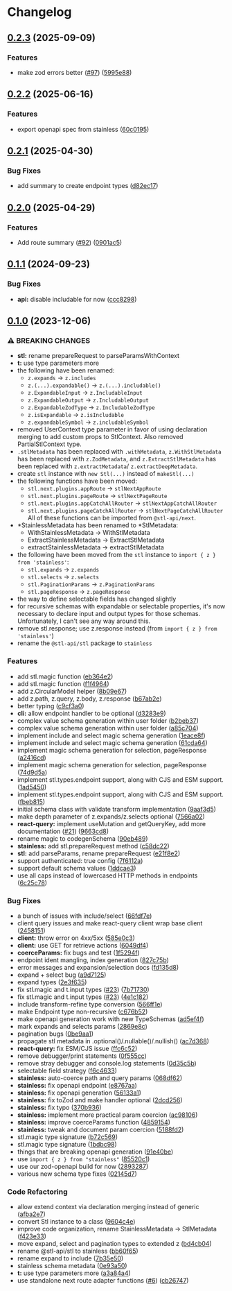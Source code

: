 # Changelog

## [0.2.3](https://github.com/stainless-api/stl-api/compare/stainless-v0.2.2...stainless-v0.2.3) (2025-09-09)


### Features

* make zod errors better ([#97](https://github.com/stainless-api/stl-api/issues/97)) ([5995e88](https://github.com/stainless-api/stl-api/commit/5995e883a7c8a88c45b74b4ba433f6bea1c139f5))

## [0.2.2](https://github.com/stainless-api/stl-api/compare/stainless-v0.2.1...stainless-v0.2.2) (2025-06-16)


### Features

* export openapi spec from stainless ([60c0195](https://github.com/stainless-api/stl-api/commit/60c0195c1ec6e438f47fddb93470d893c8999695))

## [0.2.1](https://github.com/stainless-api/stl-api/compare/stainless-v0.2.0...stainless-v0.2.1) (2025-04-30)


### Bug Fixes

* add summary to create endpoint types ([d82ec17](https://github.com/stainless-api/stl-api/commit/d82ec17e5d69e1a7a1a6a5232f79f8f2f7fa45a5))

## [0.2.0](https://github.com/stainless-api/stl-api/compare/stainless-v0.1.1...stainless-v0.2.0) (2025-04-29)


### Features

* Add route summary ([#92](https://github.com/stainless-api/stl-api/issues/92)) ([0901ac5](https://github.com/stainless-api/stl-api/commit/0901ac57888b8ac33a310f1117a53bf0eb45e698))

## [0.1.1](https://github.com/stainless-api/stl-api/compare/stainless-v0.1.0...stainless-v0.1.1) (2024-09-23)

### Bug Fixes

- **api:** disable includable for now ([ccc8298](https://github.com/stainless-api/stl-api/commit/ccc82981f938f9eee0804ed244ced337f5d86924))

## [0.1.0](https://github.com/stainless-api/stl-api/compare/stainless-v0.0.3...stainless-v0.1.0) (2023-12-06)

### ⚠ BREAKING CHANGES

- **stl:** rename prepareRequest to parseParamsWithContext
- **t:** use type parameters more
- the following have been renamed:
  - `z.expands` -> `z.includes`
  - `z.(...).expandable()` -> `z.(...).includable()`
  - `z.ExpandableInput` -> `z.IncludableInput`
  - `z.ExpandableOutput` -> `z.IncludableOutput`
  - `z.ExpandableZodType` -> `z.IncludableZodType`
  - `z.isExpandable` -> `z.isIncludable`
  - `z.expandableSymbol` -> `z.includableSymbol`
- removed UserContext type parameter in favor of using declaration merging to add custom props to StlContext. Also removed PartialStlContext type.
- `.stlMetadata` has been replaced with `.withMetadata`, `z.WithStlMetadata` has been replaced with `z.ZodMetadata`, and `z.ExtractStlMetadata` has been replaced with `z.extractMetadata`/ `z.extractDeepMetadata`.
- create `stl` instance with `new Stl(...)` instead of `makeStl(...)`
- the following functions have been moved:
  - `stl.next.plugins.appRoute` -> `stlNextAppRoute`
  - `stl.next.plugins.pageRoute` -> `stlNextPageRoute`
  - `stl.next.plugins.appCatchAllRouter` -> `stlNextAppCatchAllRouter`
  - `stl.next.plugins.pageCatchAllRouter` -> `stlNextPageCatchAllRouter`
    All of these functions can be imported from `@stl-api/next`.
- *StainlessMetadata has been renamed to *StlMetadata:
  - WithStainlessMetadata -> WithStlMetadata
  - ExtractStainlessMetadata -> ExtractStlMetadata
  - extractStainlessMetadata -> extractStlMetadata
- the following have been moved from the `stl` instance to `import { z } from 'stainless'`:
  - `stl.expands` -> `z.expands`
  - `stl.selects` -> `z.selects`
  - `stl.PaginationParams` -> `z.PaginationParams`
  - `stl.pageResponse` -> `z.pageResponse`
- the way to define selectable fields has changed slightly
- for recursive schemas with expandable or selectable properties, it's now necessary to declare input and output types for those schemas. Unfortunately, I can't see any way around this.
- remove stl.response; use z.response instead (from `import { z } from 'stainless'`)
- rename the `@stl-api/stl` package to `stainless`

### Features

- add stl.magic function ([eb364e2](https://github.com/stainless-api/stl-api/commit/eb364e26a92b4570313cf56a43e6176abed28829))
- add stl.magic function ([f1f4964](https://github.com/stainless-api/stl-api/commit/f1f4964bd82fe8c88377e94a703bfd85ec3799a9))
- add z.CircularModel helper ([8b09e67](https://github.com/stainless-api/stl-api/commit/8b09e67826ed49061c12797db63810072894022d))
- add z.path, z.query, z.body, z.response ([b67ab2e](https://github.com/stainless-api/stl-api/commit/b67ab2e23f14cc308ebde9c1fb95d2098f4a5f8d))
- better typing ([c9cf3a0](https://github.com/stainless-api/stl-api/commit/c9cf3a0a06f13671e169ac9cf59bf8e48ac37ff6))
- **cli:** allow endpoint handler to be optional ([d3283e9](https://github.com/stainless-api/stl-api/commit/d3283e9918af6f0600c90d022517d7d3a8f198e3))
- complex value schema generation within user folder ([b2beb37](https://github.com/stainless-api/stl-api/commit/b2beb376b335dc395db6c09434be4d0524c73382))
- complex value schema generation within user folder ([a85c704](https://github.com/stainless-api/stl-api/commit/a85c7049fe6596da11250caf2424b84a39156b11))
- implement include and select magic schema generation ([1eace8f](https://github.com/stainless-api/stl-api/commit/1eace8f14d9d56638e0061e7d081dbbc08710115))
- implement include and select magic schema generation ([61cda64](https://github.com/stainless-api/stl-api/commit/61cda64bac99dd9a42a5957f8a61afa951b2eb02))
- implement magic schema generation for selection, pageResponse ([a2416cd](https://github.com/stainless-api/stl-api/commit/a2416cded4cc56a8c2a7af0003dc65fce38335c2))
- implement magic schema generation for selection, pageResponse ([74d9d5a](https://github.com/stainless-api/stl-api/commit/74d9d5ac8261a81c3334b29b84be1acbd8d0ba1e))
- implement stl.types.endpoint support, along with CJS and ESM support. ([1ad5450](https://github.com/stainless-api/stl-api/commit/1ad54508f5dd83815886c26de9920917c96a1923))
- implement stl.types.endpoint support, along with CJS and ESM support. ([fbeb815](https://github.com/stainless-api/stl-api/commit/fbeb815ba4239bee4dd8d00ab04b4f34836cd481))
- initial schema class with validate transform implementation ([9aaf3d5](https://github.com/stainless-api/stl-api/commit/9aaf3d53dbb751e0283a23086d6341dbc3be9732))
- make depth parameter of z.expands/z.selects optional ([7566a02](https://github.com/stainless-api/stl-api/commit/7566a0255be2f18f173928f4a5827315f8b38cab))
- **react-query:** implement useMutation and getQueryKey, add more documentation ([#21](https://github.com/stainless-api/stl-api/issues/21)) ([9663cd8](https://github.com/stainless-api/stl-api/commit/9663cd83e65793ad2dad9c97bd278d2123ec415e))
- rename magic to codegenSchema ([90eb489](https://github.com/stainless-api/stl-api/commit/90eb4893dd3afd1faf4188702ab1e33a00a3248b))
- **stainless:** add stl.prepareRequest method ([c58dc22](https://github.com/stainless-api/stl-api/commit/c58dc22400961902dc6751c01fd5ca13fe932a55))
- **stl:** add parseParams, rename prepareRequest ([e21f8e2](https://github.com/stainless-api/stl-api/commit/e21f8e2abfa8d6c8449005eb92425162feac9a65))
- support authenticated: true config ([7f6112a](https://github.com/stainless-api/stl-api/commit/7f6112a17f79fcf651db23fb39dcb35b46f33ad3))
- support default schema values ([1ddcae3](https://github.com/stainless-api/stl-api/commit/1ddcae3a37e98fd77b82fd9169e16c41d8c40032))
- use all caps instead of lowercased HTTP methods in endpoints ([6c25c78](https://github.com/stainless-api/stl-api/commit/6c25c78e54dd4e0b3008bed22ef235e441d56dca))

### Bug Fixes

- a bunch of issues with include/select ([66fdf7e](https://github.com/stainless-api/stl-api/commit/66fdf7e7c220f61518f1fdac28f00183e3b82aec))
- client query issues and make react-query client wrap base client ([2458151](https://github.com/stainless-api/stl-api/commit/24581512a42101128bb0435768f6232bf617a192))
- **client:** throw error on 4xx/5xx ([585e0c3](https://github.com/stainless-api/stl-api/commit/585e0c3e2024d330e1e8f38d20cfcdb4ee5a6d9a))
- **client:** use GET for retrieve actions ([6049df4](https://github.com/stainless-api/stl-api/commit/6049df4a9d86e0c9a5b1800c24b4ac1ddf83152f))
- **coerceParams:** fix bugs and test ([1f5294f](https://github.com/stainless-api/stl-api/commit/1f5294f5c7882cc2791a95b8ba2b5ea28e7faab1))
- endpoint ident mangling, index generation ([827c75b](https://github.com/stainless-api/stl-api/commit/827c75b9d1391e8a6e1506a17cb8ec38b08a1613))
- error messages and expansion/selection docs ([fd135d8](https://github.com/stainless-api/stl-api/commit/fd135d851f923bc299adeb46abd4d49eb2f5cdf2))
- expand + select bug ([a9d7125](https://github.com/stainless-api/stl-api/commit/a9d71256b599f4ad2167004d6505dcda5b13fa78))
- expand types ([2e3f635](https://github.com/stainless-api/stl-api/commit/2e3f63565b37246c1cc6e656af1659c6436a1be1))
- fix stl.magic and t.input types ([#23](https://github.com/stainless-api/stl-api/issues/23)) ([7b71730](https://github.com/stainless-api/stl-api/commit/7b717301e736aca6b29350d9b6bfb015887bae80))
- fix stl.magic and t.input types ([#23](https://github.com/stainless-api/stl-api/issues/23)) ([4e1c182](https://github.com/stainless-api/stl-api/commit/4e1c1826415671e576d664dbf9186b6d391267d9))
- include transform-refine type conversion ([566ff1e](https://github.com/stainless-api/stl-api/commit/566ff1e7b7df53fcf61d5d33e6347532ee802ac5))
- make Endpoint type non-recursive ([c676b52](https://github.com/stainless-api/stl-api/commit/c676b52b62357843d1d98a7f0a737f9528793daa))
- make openapi generation work with new TypeSchemas ([ad5ef4f](https://github.com/stainless-api/stl-api/commit/ad5ef4f7a91cf44833ae3f32310a3afe47674a38))
- mark expands and selects params ([2869e8c](https://github.com/stainless-api/stl-api/commit/2869e8c496107ca80b462476b67759a127f4a1f2))
- pagination bugs ([0be9aa1](https://github.com/stainless-api/stl-api/commit/0be9aa16e735c2ec9d4e61a54b5a993e380717cb))
- propagate stl metadata in .optional()/.nullable()/.nullish() ([ac7d368](https://github.com/stainless-api/stl-api/commit/ac7d368230209e7659fee721a9f7b79ab2ffb77c))
- **react-query:** fix ESM/CJS issue ([ffc6c52](https://github.com/stainless-api/stl-api/commit/ffc6c526f017e892100a7de4370af2134d83d514))
- remove debugger/print statements ([0f555cc](https://github.com/stainless-api/stl-api/commit/0f555cc9420e74dacd1e0b38820f79cf44c94481))
- remove stray debugger and console.log statements ([0d35c5b](https://github.com/stainless-api/stl-api/commit/0d35c5b141d909f0826924a13be154ed9300e081))
- selectable field strategy ([f6c4633](https://github.com/stainless-api/stl-api/commit/f6c4633394adda79398ce32acf13132b054e656a))
- **stainless:** auto-coerce path and query params ([068df62](https://github.com/stainless-api/stl-api/commit/068df621a1ec2d7483da9ec3f7307d1c4b58b536))
- **stainless:** fix openapi endpoint ([e8767aa](https://github.com/stainless-api/stl-api/commit/e8767aa651eb773717238ef4d7e50650953fb053))
- **stainless:** fix openapi generation ([56133a1](https://github.com/stainless-api/stl-api/commit/56133a1ce40275e669725817c6fc78ec3799a5f0))
- **stainless:** fix toZod and make handler optional ([2dcd256](https://github.com/stainless-api/stl-api/commit/2dcd256e69dbf338897cf7f44d4e19039fda0946))
- **stainless:** fix typo ([370b936](https://github.com/stainless-api/stl-api/commit/370b9367c54dd719004edfb22538ece29c8b0eb7))
- **stainless:** implement more practical param coercion ([ac98106](https://github.com/stainless-api/stl-api/commit/ac98106b3bd3ce29072b37a696a4783a0148c1d4))
- **stainless:** improve coerceParams function ([4859154](https://github.com/stainless-api/stl-api/commit/485915496477dec55793491e698ce1ce5180425a))
- **stainless:** tweak and document param coercion ([5188fd2](https://github.com/stainless-api/stl-api/commit/5188fd26c057491a69f4eb0b93764d4e7f3994a8))
- stl.magic type signature ([b72c569](https://github.com/stainless-api/stl-api/commit/b72c5690dbd88a4b0d0ec41f10b29a7b24aa8882))
- stl.magic type signature ([1bdbc98](https://github.com/stainless-api/stl-api/commit/1bdbc9879a42075023a31e09f4d13afde9dc9459))
- things that are breaking openapi generation ([91e40be](https://github.com/stainless-api/stl-api/commit/91e40be6ced0f680d27ca9ef06b72acc0745d3e3))
- use `import { z } from "stainless"` ([85520c1](https://github.com/stainless-api/stl-api/commit/85520c1859edba2618bc0b89e3627bdd1b58c959))
- use our zod-openapi build for now ([2893287](https://github.com/stainless-api/stl-api/commit/2893287cea46127b2402714316d3a6a1a5c35500))
- various new schema type fixes ([02145d7](https://github.com/stainless-api/stl-api/commit/02145d73243988d829a4bb9e683c5e4737aaf290))

### Code Refactoring

- allow extend context via declaration merging instead of generic ([afba2e7](https://github.com/stainless-api/stl-api/commit/afba2e7156013bdccfb887c6a9f5281b3db9e54d))
- convert Stl instance to a class ([9604c4e](https://github.com/stainless-api/stl-api/commit/9604c4ed9fad41e885ab08c3c5108a5ea227458e))
- improve code organization, rename StainlessMetadata -&gt; StlMetadata ([f423e33](https://github.com/stainless-api/stl-api/commit/f423e337b9ed99529647fc86ffd6da510dec2eab))
- move expand, select and pagination types to extended z ([bd4cb04](https://github.com/stainless-api/stl-api/commit/bd4cb04bfee81b640ccf32c9f9a2af9f75097f4d))
- rename @stl-api/stl to stainless ([bb60f65](https://github.com/stainless-api/stl-api/commit/bb60f6508fa6e1bc4e8acd141a818ee797948a82))
- rename expand to include ([7b35e50](https://github.com/stainless-api/stl-api/commit/7b35e50d36407fde4c128056c9f57bc16fa88022))
- stainless schema metadata ([0e93a50](https://github.com/stainless-api/stl-api/commit/0e93a5002c716f5d232f52e5637c00a7a2c83360))
- **t:** use type parameters more ([a3a84a4](https://github.com/stainless-api/stl-api/commit/a3a84a4363b2e7e0645017ba3ddde252eaa5e396))
- use standalone next route adapter functions ([#6](https://github.com/stainless-api/stl-api/issues/6)) ([cb26747](https://github.com/stainless-api/stl-api/commit/cb26747850ec6dd93e78377b5bf61fc5433d69f7))
